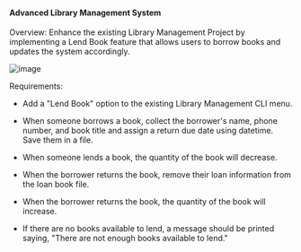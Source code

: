 #### Advanced Library Management System

Overview: Enhance the existing Library Management Project by implementing a Lend Book feature that allows users to borrow books and updates the system accordingly.

![image](https://github.com/user-attachments/assets/82af3bef-4a7c-44e5-8a15-88129471f88c)


Requirements: 

- Add a "Lend Book" option to the existing Library Management CLI menu.

- When someone borrows a book, collect the borrower's name, phone number, and book title and assign a return due date using datetime. Save them in a file.

- When someone lends a book, the quantity of the book will decrease.

- When the borrower returns the book, remove their loan information from the loan book file.

- When the borrower returns the book, the quantity of the book will increase.

- If there are no books available to lend, a message should be printed saying, "There are not enough books available to lend."
